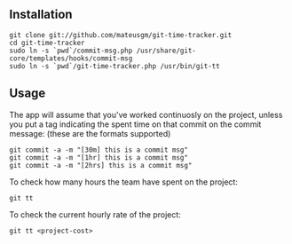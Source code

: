 Installation
------------

    git clone git://github.com/mateusgm/git-time-tracker.git
    cd git-time-tracker
    sudo ln -s `pwd`/commit-msg.php /usr/share/git-core/templates/hooks/commit-msg
    sudo ln -s `pwd`/git-time-tracker.php /usr/bin/git-tt

Usage
-----

The app will assume that you've worked continuosly on the project, unless you put a tag indicating the spent time on that commit on the commit message: (these are the formats supported)

    git commit -a -m "[30m] this is a commit msg"
    git commit -a -m "[1hr] this is a commit msg"
    git commit -a -m "[2hrs] this is a commit msg"

To check how many hours the team have spent on the project:

    git tt 

To check the current hourly rate of the project:

    git tt <project-cost>
